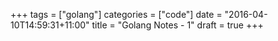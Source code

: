 +++
tags = ["golang"]
categories = ["code"]
date = "2016-04-10T14:59:31+11:00"
title = "Golang Notes - 1"
draft = true
+++